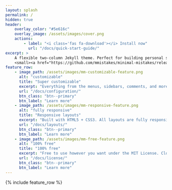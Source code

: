 ```yaml
---
layout: splash
permalink: /
hidden: true
header:
    overlay_color: "#5e616c"
    overlay_image: /assets/images/cover.png
    actions:
        - label: "<i class='fas fa-download'></i> Install now"
          url: "/docs/quick-start-guide/"
excerpt: >
    A flexible two-column Jekyll theme. Perfect for building personal sites, blogs, and portfolios.<br />
    <small><a href="https://github.com/mmistakes/minimal-mistakes/releases/tag/4.24.0">Latest release v4.24.0</a></small>
feature_row:
    - image_path: /assets/images/mm-customizable-feature.png
      alt: "customizable"
      title: "Super customizable"
      excerpt: "Everything from the menus, sidebars, comments, and more can be configured or set with YAML Front Matter."
      url: "/docs/configuration/"
      btn_class: "btn--primary"
      btn_label: "Learn more"
    - image_path: /assets/images/mm-responsive-feature.png
      alt: "fully responsive"
      title: "Responsive layouts"
      excerpt: "Built with HTML5 + CSS3. All layouts are fully responsive with helpers to augment your content."
      url: "/docs/layouts/"
      btn_class: "btn--primary"
      btn_label: "Learn more"
    - image_path: /assets/images/mm-free-feature.png
      alt: "100% free"
      title: "100% free"
      excerpt: "Free to use however you want under the MIT License. Clone it, fork it, customize it... whatever!"
      url: "/docs/license/"
      btn_class: "btn--primary"
      btn_label: "Learn more"
---
```


{% include feature_row %}
